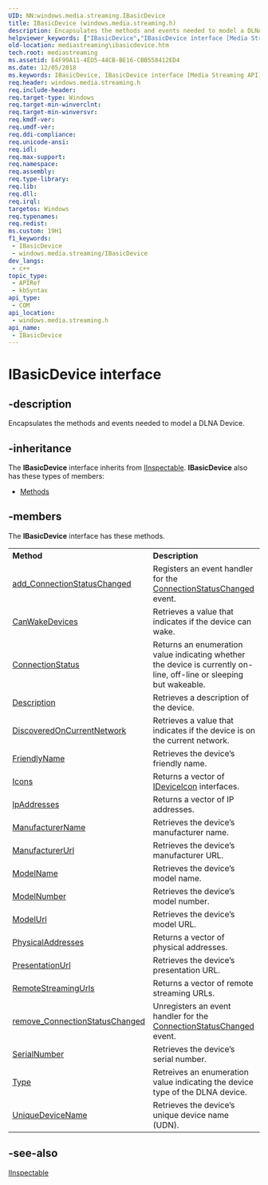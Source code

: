 ```yaml
---
UID: NN:windows.media.streaming.IBasicDevice
title: IBasicDevice (windows.media.streaming.h)
description: Encapsulates the methods and events needed to model a DLNA Device.
helpviewer_keywords: ["IBasicDevice","IBasicDevice interface [Media Streaming API]","IBasicDevice interface [Media Streaming API]","described","mediastreaming.ibasicdevice","windows/IBasicDevice"]
old-location: mediastreaming\ibasicdevice.htm
tech.root: mediastreaming
ms.assetid: E4F99A11-4ED5-44CB-BE16-CBB558412ED4
ms.date: 12/05/2018
ms.keywords: IBasicDevice, IBasicDevice interface [Media Streaming API], IBasicDevice interface [Media Streaming API],described, mediastreaming.ibasicdevice, windows/IBasicDevice
req.header: windows.media.streaming.h
req.include-header: 
req.target-type: Windows
req.target-min-winverclnt: 
req.target-min-winversvr: 
req.kmdf-ver: 
req.umdf-ver: 
req.ddi-compliance: 
req.unicode-ansi: 
req.idl: 
req.max-support: 
req.namespace: 
req.assembly: 
req.type-library: 
req.lib: 
req.dll: 
req.irql: 
targetos: Windows
req.typenames: 
req.redist: 
ms.custom: 19H1
f1_keywords:
 - IBasicDevice
 - windows.media.streaming/IBasicDevice
dev_langs:
 - c++
topic_type:
 - APIRef
 - kbSyntax
api_type:
 - COM
api_location:
 - windows.media.streaming.h
api_name:
 - IBasicDevice
---
```


# IBasicDevice interface


## -description

Encapsulates the methods and events  needed to model a DLNA Device.

## -inheritance

The <b xmlns:loc="http://microsoft.com/wdcml/l10n">IBasicDevice</b> interface inherits from <a href="/windows/desktop/api/inspectable/nn-inspectable-iinspectable">IInspectable</a>. <b>IBasicDevice</b> also has these types of members:
<ul>
<li><a href="https://docs.microsoft.com/">Methods</a></li>
</ul>

## -members

The <b>IBasicDevice</b> interface has these methods.
<table class="members" id="memberListMethods">
<tr>
<th align="left" width="37%">Method</th>
<th align="left" width="63%">Description</th>
</tr>
<tr data="declared;">
<td align="left" width="37%">
<a href="/windows/desktop/mediastreaming/ibasicdevice-add-connectionstatuschanged">add_ConnectionStatusChanged</a>
</td>
<td align="left" width="63%">
Registers an event handler for the <a href="/windows/desktop/mediastreaming/connectionstatuschanged">ConnectionStatusChanged</a> event.

</td>
</tr>
<tr data="declared;">
<td align="left" width="37%">
<a href="/windows/desktop/mediastreaming/ibasicdevice-canwakedevices">CanWakeDevices</a>
</td>
<td align="left" width="63%">
Retrieves a value that indicates if the device can wake.

</td>
</tr>
<tr data="declared;">
<td align="left" width="37%">
<a href="/previous-versions/windows/desktop/legacy/hh828873(v=vs.85)">ConnectionStatus</a>
</td>
<td align="left" width="63%">
Returns an enumeration value indicating whether the device is currently on-line, off-line or sleeping but wakeable.

</td>
</tr>
<tr data="declared;">
<td align="left" width="37%">
<a href="/windows/desktop/mediastreaming/ibasicdevice-description">Description</a>
</td>
<td align="left" width="63%">
Retrieves a description of the device.

</td>
</tr>
<tr data="declared;">
<td align="left" width="37%">
<a href="/windows/desktop/mediastreaming/ibasicdevice-discoveredoncurrentnetwork">DiscoveredOnCurrentNetwork</a>
</td>
<td align="left" width="63%">
Retrieves a value that indicates if the device is on the current network.

</td>
</tr>
<tr data="declared;">
<td align="left" width="37%">
<a href="/windows/desktop/mediastreaming/ibasicdevice-friendlyname">FriendlyName</a>
</td>
<td align="left" width="63%">
Retrieves the device’s friendly name.

</td>
</tr>
<tr data="declared;">
<td align="left" width="37%">
<a href="/windows/desktop/mediastreaming/ibasicdevice-icons">Icons</a>
</td>
<td align="left" width="63%">
Returns a vector of <a href="/previous-versions/windows/desktop/legacy/hh828909(v=vs.85)">IDeviceIcon</a> interfaces.

</td>
</tr>
<tr data="declared;">
<td align="left" width="37%">
<a href="/windows/desktop/mediastreaming/ibasicdevice-ipaddresses">IpAddresses</a>
</td>
<td align="left" width="63%">
Returns a vector of IP addresses.

</td>
</tr>
<tr data="declared;">
<td align="left" width="37%">
<a href="/windows/desktop/mediastreaming/ibasicdevice-manufacturername">ManufacturerName</a>
</td>
<td align="left" width="63%">
Retrieves the device’s manufacturer name.

</td>
</tr>
<tr data="declared;">
<td align="left" width="37%">
<a href="/windows/desktop/mediastreaming/ibasicdevice-manufacturerurl">ManufacturerUrl</a>
</td>
<td align="left" width="63%">
Retrieves the device’s manufacturer URL.

</td>
</tr>
<tr data="declared;">
<td align="left" width="37%">
<a href="/windows/desktop/mediastreaming/ibasicdevice-modelname">ModelName</a>
</td>
<td align="left" width="63%">
Retrieves the device’s model name.

</td>
</tr>
<tr data="declared;">
<td align="left" width="37%">
<a href="/windows/desktop/mediastreaming/ibasicdevice-modelnumber">ModelNumber</a>
</td>
<td align="left" width="63%">
Retrieves the device’s model number.

</td>
</tr>
<tr data="declared;">
<td align="left" width="37%">
<a href="/windows/desktop/mediastreaming/ibasicdevice-modelurl">ModelUrl</a>
</td>
<td align="left" width="63%">
Retrieves the device’s model URL.

</td>
</tr>
<tr data="declared;">
<td align="left" width="37%">
<a href="/windows/desktop/mediastreaming/ibasicdevice-physicaladdresses">PhysicalAddresses</a>
</td>
<td align="left" width="63%">
Returns a vector of physical addresses.

</td>
</tr>
<tr data="declared;">
<td align="left" width="37%">
<a href="/windows/desktop/mediastreaming/ibasicdevice-presentationurl">PresentationUrl</a>
</td>
<td align="left" width="63%">
Retrieves the device’s presentation URL.

</td>
</tr>
<tr data="declared;">
<td align="left" width="37%">
<a href="/windows/desktop/mediastreaming/ibasicdevice-remotestreamingurls">RemoteStreamingUrls</a>
</td>
<td align="left" width="63%">
Returns a vector of remote streaming URLs.

</td>
</tr>
<tr data="declared;">
<td align="left" width="37%">
<a href="/windows/desktop/mediastreaming/ibasicdevice-remove-connectionstatuschanged">remove_ConnectionStatusChanged</a>
</td>
<td align="left" width="63%">
Unregisters an event handler for the <a href="/windows/desktop/mediastreaming/connectionstatuschanged">ConnectionStatusChanged</a> event.

</td>
</tr>
<tr data="declared;">
<td align="left" width="37%">
<a href="/windows/desktop/mediastreaming/ibasicdevice-serialnumber">SerialNumber</a>
</td>
<td align="left" width="63%">
Retrieves the device’s serial number.

</td>
</tr>
<tr data="declared;">
<td align="left" width="37%">
<a href="/windows/desktop/mediastreaming/ibasicdevice-type">Type</a>
</td>
<td align="left" width="63%">
Retreives an enumeration value indicating the device type of the DLNA device.

</td>
</tr>
<tr data="declared;">
<td align="left" width="37%">
<a href="/windows/desktop/mediastreaming/ibasicdevice-uniquedevicename">UniqueDeviceName</a>
</td>
<td align="left" width="63%">
Retrieves the device’s unique device name (UDN).

</td>
</tr>
</table>

## -see-also

<a href="/windows/desktop/api/inspectable/nn-inspectable-iinspectable">IInspectable</a>